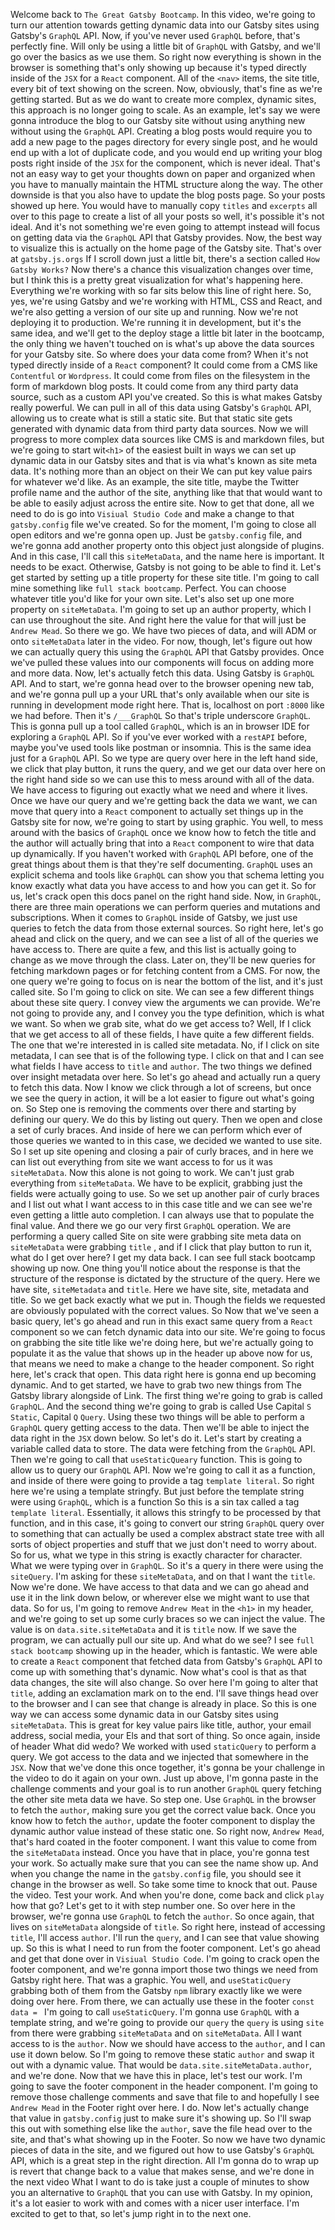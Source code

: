 Welcome back to `The Great Gatsby Bootcamp`. In this video, we're going to turn our attention towards getting dynamic data into our Gatsby sites using Gatsby's `GraphQL` API. Now, if you've never used `GraphQL` before, that's perfectly fine. Will only be using a little bit of `GraphQL` with Gatsby, and we'll go over the basics as we use them. So right now everything is shown in the browser is something that's only showing up because it's typed directly inside of the `JSX` for a `React` component. All of the `<nav>` items, the site title, every bit of text showing on the screen. Now, obviously, that's fine as we're getting started. But as we do want to create more complex, dynamic sites, this approach is no longer going to scale. As an example, let's say we were gonna introduce the blog to our Gatsby site without using anything new without using the `GraphQL` API. Creating a blog posts would require you to add a new page to the pages directory for every single post, and he would end up with a lot of duplicate code, and you would end up writing your blog posts right inside of the `JSX` for the component, which is never ideal. That's not an easy way to get your thoughts down on paper and organized when you have to manually maintain the HTML structure along the way. The other downside is that you also have to update the blog posts page. So your posts showed up here. You would have to manually copy `titles` and `excerpts` all over to this page to create a list of all your posts so well, it's possible it's not ideal. And it's not something we're even going to attempt instead will focus on getting data via the `GraphQL` API that Gatsby provides. Now, the best way to visualize this is actually on the home page of the Gatsby site. That's over at `gatsby.js.orgs` If I scroll down just a little bit, there's a section called `How Gatsby Works?` Now there's a chance this visualization changes over time, but I think this is a pretty great visualization for what's happening here. Everything we're working with so far sits below this line of right here. So, yes, we're using Gatsby and we're working with HTML, CSS and React, and we're also getting a version of our site up and running. Now we're not deploying it to production. We're running it in development, but it's the same idea, and we'll get to the deploy stage a little bit later in the bootcamp, the only thing we haven't touched on is what's up above the data sources for your Gatsby site. So where does your data come from? When it's not typed directly inside of a `React` component? It could come from a CMS like `Contentful` or `Wordpress`. It could come from files on the filesystem in the form of markdown blog posts. It could come from any third party data source, such as a custom API you've created. So this is what makes Gatsby really powerful. We can pull in all of this data using Gatsby's `GraphQL` API, allowing us to create what is still a static site. But that static site gets generated with dynamic data from third party data sources. Now we will progress to more complex data sources like CMS is and markdown files, but we're going to start wit`<h1>` of the easiest built in ways we can set up dynamic data in our Gatsby sites and that is via what's known as site meta data. It's nothing more than an object on their We can put key value pairs for whatever we'd like. As an example, the site title, maybe the Twitter profile name and the author of the site, anything like that that would want to be able to easily adjust across the entire site. Now to get that done, all we need to do is go into `Visiual Studio Code` and make a change to that `gatsby.config` file we've created. So for the moment, I'm going to close all open editors and we're gonna open up. Just be `gatsby.config` file, and we're gonna add another property onto this object just alongside of plugins. And in this case, I'll call this `siteMetaData`, and the name here is important. It needs to be exact. Otherwise, Gatsby is not going to be able to find it. Let's get started by setting up a title property for these site title. I'm going to call mine something like `full stack bootcamp`. Perfect. You can choose whatever title you'd like for your own site. Let's also set up one more property on `siteMetaData`. I'm going to set up an author property, which I can use throughout the site. And right here the value for that will just be `Andrew Mead`. So there we go. We have two pieces of data, and will ADM or onto `siteMetaData` later in the video. For now, though, let's figure out how we can actually query this using the `GraphQL` API that Gatsby provides. Once we've pulled these values into our components will focus on adding more and more data. Now, let's actually fetch this data. Using Gatsby is `GraphQL` API. And to start, we're gonna head over to the browser opening new tab, and we're gonna pull up a your URL that's only available when our site is running in development mode right here. That is, localhost on port `:8000` like we had before. Then it's `/___GraphQL` So that's triple underscore `GraphQL`. This is gonna pull up a tool called `GraphQL`, which is an in browser IDE for exploring a `GraphQL` API. So if you've ever worked with a `restAPI` before, maybe you've used tools like postman or insomnia. This is the same idea just for a `GraphQL` API. So we type are query over here in the left hand side, we click that play button, it runs the query, and we get our data over here on the right hand side so we can use this to mess around with all of the data. We have access to figuring out exactly what we need and where it lives. Once we have our query and we're getting back the data we want, we can move that query into a `React` component to actually set things up in the Gatsby site for now, we're going to start by using graphic. You well, to mess around with the basics of `GraphQL` once we know how to fetch the title and the author will actually bring that into a `React` component to wire that data up dynamically. If you haven't worked with `GraphQL` API before, one of the great things about them is that they're self documenting. `GraphQL` uses an explicit schema and tools like `GraphQL` can show you that schema letting you know exactly what data you have access to and how you can get it. So for us, let's crack open this docs panel on the right hand side. Now, in `GraphQL`, there are three main operations we can perform queries and mutations and subscriptions. When it comes to `GraphQL` inside of Gatsby, we just use queries to fetch the data from those external sources. So right here, let's go ahead and click on the query, and we can see a list of all of the queries we have access to. There are quite a few, and this list is actually going to change as we move through the class. Later on, they'll be new queries for fetching markdown pages or for fetching content from a CMS. For now, the one query we're going to focus on is near the bottom of the list, and it's just called site. So I'm going to click on site. We can see a few different things about these site query. I convey view the arguments we can provide. We're not going to provide any, and I convey you the type definition, which is what we want. So when we grab site, what do we get access to? Well, If I click that we get access to all of these fields, I have quite a few different fields. The one that we're interested in is called site metadata. No, if I click on site metadata, I can see that is of the following type. I click on that and I can see what fields I have access to `title` and `author`. The two things we defined over insight metadata over here. So let's go ahead and actually run a query to fetch this data. Now I know we click through a lot of screens, but once we see the query in action, it will be a lot easier to figure out what's going on. So Step one is removing the comments over there and starting by defining our query. We do this by listing out query. Then we open and close a set of curly braces. And inside of here we can perform which ever of those queries we wanted to in this case, we decided we wanted to use site. So I set up site opening and closing a pair of curly braces, and in here we can list out everything from site we want access to for us it was `siteMetaData`. Now this alone is not going to work. We can't just grab everything from `siteMetaData`. We have to be explicit, grabbing just the fields were actually going to use. So we set up another pair of curly braces and I list out what I want access to in this case title and we can see we're even getting a little auto completion. I can always use that to populate the final value. And there we go our very first `GraphQL` operation. We are performing a query called Site on site were grabbing site meta data on `siteMetaData` were grabbing `title` , and if I click that play button to run it, what do I get over here? I get my data back. I can see full stack bootcamp showing up now. One thing you'll notice about the response is that the structure of the response is dictated by the structure of the query. Here we have site, `siteMetadata` and `title`. Here we have site, site, metadata and title. So we get back exactly what we put in. Though the fields we requested are obviously populated with the correct values. So Now that we've seen a basic query, let's go ahead and run in this exact same query from a `React` component so we can fetch dynamic data into our site. We're going to focus on grabbing the site title like we're doing here, but we're actually going to populate it as the value that shows up in the header up above now for us, that means we need to make a change to the header component. So right here, let's crack that open. This data right here is gonna end up becoming dynamic. And to get started, we have to grab two new things from The Gatsby library alongside of Link. The first thing we're going to grab is called `GraphQL`. And the second thing we're going to grab is called Use Capital `S` `Static`, Capital `Q` `Query`. Using these two things will be able to perform a `GraphQL` query getting access to the data. Then we'll be able to inject the data right in the `JSX` down below. So let's do it. Let's start by creating a variable called data to store. The data were fetching from the `GraphQL` API. Then we're going to call that `useStaticQueary` function. This is going to allow us to query our `GraphQL` API. Now we're going to call it as a function, and inside of there were going to provide a tag `template literal`. So right here we're using a template stringfy. But just before the template string were using `GraphQL`, which is a function So this is a sin tax called a tag `template literal`. Essentially, it allows this stringfy to be processed by that function, and in this case, it's going to convert our string `GraphQL` query over to something that can actually be used a complex abstract state tree with all sorts of object properties and stuff that we just don't need to worry about. So for us, what we type in this string is exactly character for character. What we were typing over in `GraphQL`. So it's a query in there were using the `siteQuery`. I'm asking for these `siteMetaData`, and on that I want the `title`. Now we're done. We have access to that data and we can go ahead and use it in the link down below, or wherever else we might want to use that data. So for us, I'm going to remove `Andrew Meat` in the `<h1>` in my header, and we're going to set up some curly braces so we can inject the value. The value is on `data.site.siteMetaData` and it is `title` now. If we save the program, we can actually pull our site up. And what do we see? I see `full stack bootcamp` showing up in the header, which is fantastic. We were able to create a `React` component that fetched data from Gatsby's `GraphQL` API to come up with something that's dynamic. Now what's cool is that as that data changes, the site will also change. So over here I'm going to alter that `title`, adding an exclamation mark on to the end. I'll save things head over to the browser and I can see that change is already in place. So this is one way we can access some dynamic data in our Gatsby sites using `siteMetaData`. This is great for key value pairs like title, author, your email address, social media, your Els and that sort of thing. So once again, inside of header What did wedo? We worked with used `staticQuery` to perform a query. We got access to the data and we injected that somewhere in the `JSX`. Now that we've done this once together, it's gonna be your challenge in the video to do it again on your own. Just up above, I'm gonna paste in the challenge comments and your goal is to run another `GraphQL` query fetching the other site meta data we have. So step one. Use `GraphQL` in the browser to fetch the `author`, making sure you get the correct value back. Once you know how to fetch the `author`, update the footer component to display the dynamic author value instead of these static one. So right now, `Andrew Mead`, that's hard coated in the footer component. I want this value to come from the `siteMetaData` instead. Once you have that in place, you're gonna test your work. So actually make sure that you can see the name show up. And when you change the name in the `gatsby.config` file, you should see it change in the browser as well. So take some time to knock that out. Pause the video. Test your work. And when you're done, come back and click `play` how that go? Let's get to it with step number one. So over here in the browser, we're gonna use `GraphQL` to fetch the `author`. So once again, that lives on `siteMetaData` alongside of `title`. So right here, instead of accessing `title`, I'll access `author`. I'll run the `query`, and I can see that value showing up. So this is what I need to run from the footer component. Let's go ahead and get that done over in `Visiual Studio Code`. I'm going to crack open the footer component, and we're gonna import those two things we need from Gatsby right here. That was a graphic. You well, and `useStaticQuery` grabbing both of them from the Gatsby `npm` library exactly like we were doing over here. From there, we can actually use these in the footer `const data = ` I'm going to call `useStaticQuery`. I'm gonna use `GraphQL` with a template string, and we're going to provide our `query` the `query` is using `site` from there were grabbing `siteMetaData` and on `siteMetaData`. All I want access to is the `author`. Now we should have access to the `author`, and I can use it down below. So I'm going to remove these static `author` and swap it out with a dynamic value. That would be `data.site.siteMetaData.author`, and we're done. Now that we have this in place, let's test our work. I'm going to save the footer component in the header component. I'm going to remove those challenge comments and save that file to and hopefully I see `Andrew Mead` in the Footer right over here. I do. Now let's actually change that value in `gatsby.config` just to make sure it's showing up. So I'll swap this out with something else like the `author`, save the file head over to the site, and that's what showing up in the Footer. So now we have two dynamic pieces of data in the site, and we figured out how to use Gatsby's `GraphQL` API, which is a great step in the right direction. All I'm gonna do to wrap up is revert that change back to a value that makes sense, and we're done in the next video What I want to do is take just a couple of minutes to show you an alternative to `GraphQL` that you can use with Gatsby. In my opinion, it's a lot easier to work with and comes with a nicer user interface. I'm excited to get to that, so let's jump right in to the next one.